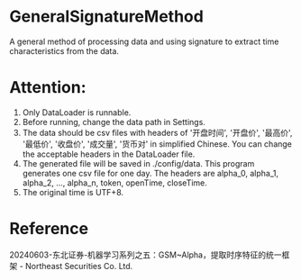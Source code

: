 # GeneralSignatureMethod
A general method of processing data and using signature to extract time characteristics from the data.
# Attention:
1. Only DataLoader is runnable.
2. Before running, change the data path in Settings.
3. The data should be csv files with headers of '开盘时间', '开盘价', '最高价', '最低价', '收盘价', '成交量', '货币对' in simplified Chinese.
   You can change the acceptable headers in the DataLoader file.
4. The generated file will be saved in ./config/data. This program generates one csv file for one day. The headers are alpha_0, alpha_1,
   alpha_2, ..., alpha_n, token, openTime, closeTime.
5. The original time is UTF+8.
# Reference
20240603-东北证券-机器学习系列之五：GSM~Alpha，提取时序特征的统一框架 - Northeast Securities Co. Ltd.
